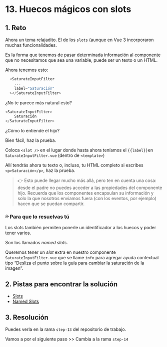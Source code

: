 # 13. Huecos mágicos con slots


## 1. Reto

Ahora un tema relajadito. El de los `slots` (aunque en Vue 3 incorporaron muchas funcionalidades.

Es la forma que tenemos de pasar determinada información al componente que no necesitamos que sea una variable, puede ser un texto o un HTML.

Ahora tenemos esto:

```js
  <SaturateInputFilter
	...
    label="Saturación"
  ></SaturateInputFilter>
```

¿No te parece más natural esto?
```js
<SaturateInputFilter>
	Saturación
</SaturateInputFilter>
```

¿Cómo lo entiende el hijo?

Bien fácil, haz la prueba.

Coloca `<slot />` en el lugar donde hasta ahora teníamos el `{{label}}`en  `SaturateInputFilter.vue` (dentro de `<template>`)

Allí tendrás ahora tu texto o, incluso, tu HTML completo si escribes `<p>Saturación</p>`, haz la prueba.

> 👉 Esto puede llegar mucho más allá, pero ten en cuenta una cosa: desde el padre no puedes acceder a las propiedades del componente hijo. Recuerda que los componentes encapsulan su información y solo la que nosotros enviamos fuera (con los eventos, por ejemplo) hacen que se puedan compartir. 

### 💦 Para que lo resuelvas tú

Los slots también permiten ponerle un identificador a los huecos y poder tener varios.

Son los llamados _named slots_.

Queremos tener un _slot_ extra en nuestro componente `SaturateInputFilter.vue` que se llame `info` para agregar ayuda contextual tipo “Desliza el punto sobre la guía para cambiar la saturación de la imagen”.


## 2. Pistas para encontrar la solución

- [Slots](https://vuejs.org/guide/components/slots.html)
- [Named Slots](https://vuejs.org/guide/components/slots.html#named-slots)

## 3. Resolución

Puedes verla en la rama `step-13` del repositorio de trabajo.

Vamos a por el siguiente paso \>\> Cambia a la rama `step-14`
